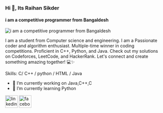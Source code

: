 
### Hi 👋, Its Raihan Sikder
#### i am a competitive programmer from Bangaldesh
![i am a competitive programmer from Bangaldesh](https://media.giphy.com/media/ko7twHhomhk8E/giphy.gif)

I am a student  from Computer science and engineering. I am a Passionate coder and algorithm enthusiast. Multiple-time winner in coding competitions. Proficient in C++, Python, and Java. Check out my solutions on Codeforces, LeetCode, and HackerRank. Let's connect and create something amazing together! 💻✨



Skills: C/ C++ / python / HTML / Java

- 🔭 I’m currently working on Java,C++,C 
- 🌱 I’m currently learning Python 


[<img src='https://cdn.jsdelivr.net/npm/simple-icons@3.0.1/icons/linkedin.svg' alt='linkedin' height='40'>](https://www.linkedin.com/in/raihan-sikder-773492271/)  [<img src='https://cdn.jsdelivr.net/npm/simple-icons@3.0.1/icons/facebook.svg' alt='facebook' height='40'>](https://www.facebook.com/neo.0020)  

